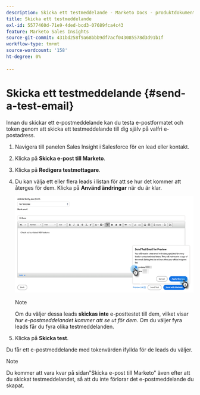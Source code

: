 ```yaml
---
description: Skicka ett testmeddelande - Marketo Docs - produktdokumentation
title: Skicka ett testmeddelande
exl-id: 5577460d-71e9-4ded-bcd3-07689fca4c43
feature: Marketo Sales Insights
source-git-commit: 431bd258f9a68bbb9df7acf043085578d3d91b1f
workflow-type: tm+mt
source-wordcount: '158'
ht-degree: 0%

---
```


# Skicka ett testmeddelande {#send-a-test-email}

Innan du skickar ett e-postmeddelande kan du testa e-postformatet och token genom att skicka ett testmeddelande till dig själv på valfri e-postadress.

1. Navigera till panelen Sales Insight i Salesforce för en lead eller kontakt.

1. Klicka på **Skicka e-post till Marketo**.

1. Klicka på **Redigera testmottagare**.

1. Du kan välja ett eller flera leads i listan för att se hur det kommer att återges för dem. Klicka på **Använd ändringar** när du är klar.

   ![](assets/send-a-test-email-1.png)

   >[!NOTE]
   >
   >Om du väljer dessa leads **skickas inte** e-posttestet till dem, vilket visar _hur e-postmeddelandet kommer att se ut för dem_. Om du väljer fyra leads får du fyra olika testmeddelanden.

1. Klicka på **Skicka test**.

Du får ett e-postmeddelande med tokenvärden ifyllda för de leads du väljer.

>[!NOTE]
>
>Du kommer att vara kvar på sidan&quot;Skicka e-post till Marketo&quot; även efter att du skickat testmeddelandet, så att du inte förlorar det e-postmeddelande du skapat.
